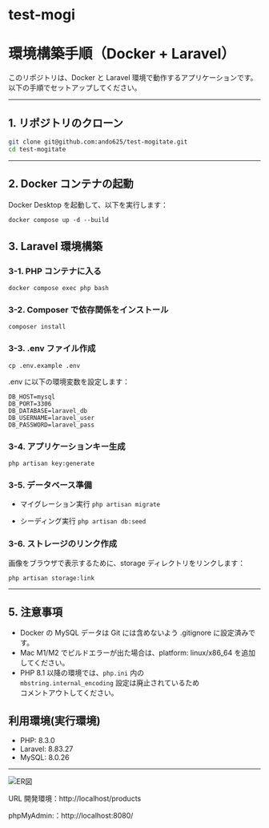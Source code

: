 # test-mogi


# 環境構築手順（Docker + Laravel）

このリポジトリは、Docker と Laravel 環境で動作するアプリケーションです。  
以下の手順でセットアップしてください。

---

## 1. リポジトリのクローン

```bash
git clone git@github.com:ando625/test-mogitate.git
cd test-mogitate
```


---

## 2. Docker コンテナの起動

Docker Desktop を起動して、以下を実行します：

```docker compose up -d --build```



## 3. Laravel 環境構築

### 3-1. PHP コンテナに入る

```docker compose exec php bash```

### 3-2. Composer で依存関係をインストール

```composer install```

### 3-3. .env ファイル作成

```cp .env.example .env```

.env に以下の環境変数を設定します：

```DB_CONNECTION=mysql
DB_HOST=mysql
DB_PORT=3306
DB_DATABASE=laravel_db
DB_USERNAME=laravel_user
DB_PASSWORD=laravel_pass
```

### 3-4. アプリケーションキー生成

```php artisan key:generate```

### 3-5. データベース準備

- マイグレーション実行
```php artisan migrate```

- シーディング実行
```php artisan db:seed```

### 3-6. ストレージのリンク作成

画像をブラウザで表示するために、storage ディレクトリをリンクします：

```php artisan storage:link```


---

## 5. 注意事項

- Docker の MySQL データは Git には含めないよう .gitignore に設定済みです。  
- Mac M1/M2 でビルドエラーが出た場合は、platform: linux/x86_64 を追加してください。
- PHP 8.1 以降の環境では、`php.ini` 内の  
```mbstring.internal_encoding``` 設定は廃止されているため  
コメントアウトしてください。


## 利用環境(実行環境)

- PHP: 8.3.0  
- Laravel: 8.83.27  
- MySQL: 8.0.26  

---

![ER図](src/docs/testED.png)



URL
開発環境：http://localhost/products

phpMyAdmin:：http://localhost:8080/